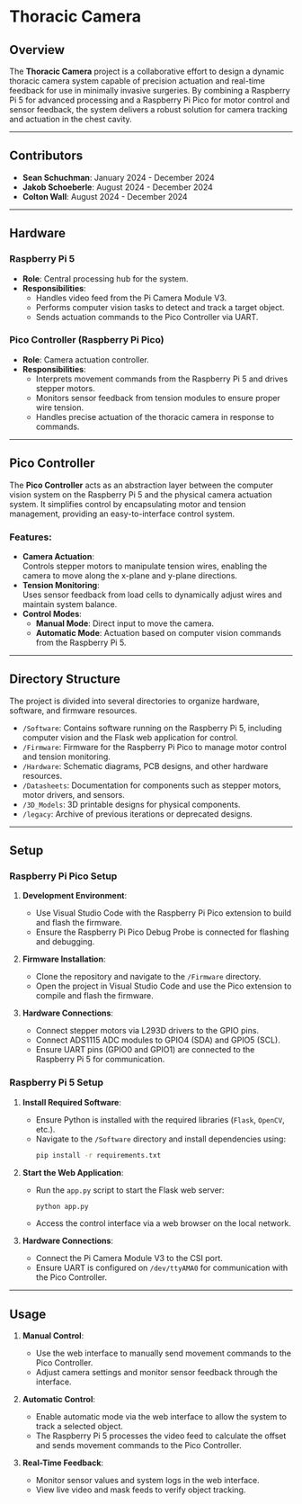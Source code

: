 # Thoracic Camera

## Overview
The **Thoracic Camera** project is a collaborative effort to design a dynamic thoracic camera system capable of precision actuation and real-time feedback for use in minimally invasive surgeries. By combining a Raspberry Pi 5 for advanced processing and a Raspberry Pi Pico for motor control and sensor feedback, the system delivers a robust solution for camera tracking and actuation in the chest cavity.

---

## Contributors
- **Sean Schuchman**: January 2024 - December 2024  
- **Jakob Schoeberle**: August 2024 - December 2024  
- **Colton Wall**: August 2024 - December 2024  

---

## Hardware

### Raspberry Pi 5
- **Role**: Central processing hub for the system.  
- **Responsibilities**:
  - Handles video feed from the Pi Camera Module V3.
  - Performs computer vision tasks to detect and track a target object.
  - Sends actuation commands to the Pico Controller via UART.

### Pico Controller (Raspberry Pi Pico)
- **Role**: Camera actuation controller.  
- **Responsibilities**:
  - Interprets movement commands from the Raspberry Pi 5 and drives stepper motors.
  - Monitors sensor feedback from tension modules to ensure proper wire tension.
  - Handles precise actuation of the thoracic camera in response to commands.

---

## Pico Controller
The **Pico Controller** acts as an abstraction layer between the computer vision system on the Raspberry Pi 5 and the physical camera actuation system. It simplifies control by encapsulating motor and tension management, providing an easy-to-interface control system.  

### Features:
- **Camera Actuation**:  
  Controls stepper motors to manipulate tension wires, enabling the camera to move along the x-plane and y-plane directions.  
- **Tension Monitoring**:  
  Uses sensor feedback from load cells to dynamically adjust wires and maintain system balance.  
- **Control Modes**:  
  - **Manual Mode**: Direct input to move the camera.  
  - **Automatic Mode**: Actuation based on computer vision commands from the Raspberry Pi 5.  

---

## Directory Structure
The project is divided into several directories to organize hardware, software, and firmware resources.

- `/Software`: Contains software running on the Raspberry Pi 5, including computer vision and the Flask web application for control.  
- `/Firmware`: Firmware for the Raspberry Pi Pico to manage motor control and tension monitoring.  
- `/Hardware`: Schematic diagrams, PCB designs, and other hardware resources.  
- `/Datasheets`: Documentation for components such as stepper motors, motor drivers, and sensors.  
- `/3D_Models`: 3D printable designs for physical components.  
- `/legacy`: Archive of previous iterations or deprecated designs.

---

## Setup

### Raspberry Pi Pico Setup
1. **Development Environment**:
   - Use Visual Studio Code with the Raspberry Pi Pico extension to build and flash the firmware.
   - Ensure the Raspberry Pi Pico Debug Probe is connected for flashing and debugging.  

2. **Firmware Installation**:
   - Clone the repository and navigate to the `/Firmware` directory.
   - Open the project in Visual Studio Code and use the Pico extension to compile and flash the firmware.  

3. **Hardware Connections**:
   - Connect stepper motors via L293D drivers to the GPIO pins.
   - Connect ADS1115 ADC modules to GPIO4 (SDA) and GPIO5 (SCL).
   - Ensure UART pins (GPIO0 and GPIO1) are connected to the Raspberry Pi 5 for communication.

### Raspberry Pi 5 Setup
1. **Install Required Software**:
   - Ensure Python is installed with the required libraries (`Flask`, `OpenCV`, etc.).
   - Navigate to the `/Software` directory and install dependencies using:
     ```bash
     pip install -r requirements.txt
     ```

2. **Start the Web Application**:
   - Run the `app.py` script to start the Flask web server:
     ```bash
     python app.py
     ```
   - Access the control interface via a web browser on the local network.

3. **Hardware Connections**:
   - Connect the Pi Camera Module V3 to the CSI port.
   - Ensure UART is configured on `/dev/ttyAMA0` for communication with the Pico Controller.

---

## Usage
1. **Manual Control**:
   - Use the web interface to manually send movement commands to the Pico Controller.
   - Adjust camera settings and monitor sensor feedback through the interface.

2. **Automatic Control**:
   - Enable automatic mode via the web interface to allow the system to track a selected object.
   - The Raspberry Pi 5 processes the video feed to calculate the offset and sends movement commands to the Pico Controller.

3. **Real-Time Feedback**:
   - Monitor sensor values and system logs in the web interface.
   - View live video and mask feeds to verify object tracking.
